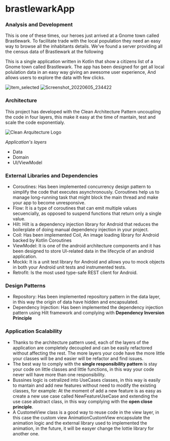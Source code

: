 # brastlewarkApp
### Analysis and Development ### 
This is one of these times, our heroes just arrived at a Gnome town called Brastlewark. To
facilitate trade with the local population they need an easy way to browse all the inhabitants
details. We&#39;ve found a server providing all the census data of Brastlewark at the following

This is a single application written in Kotlin that show a citizens list of a Gnome town called Brastlewark. 
The app has been designed for get all local polulation data in an easy way giving an awesome user experience,
And allows users to explore the data with few clicks.

![item_selected](https://user-images.githubusercontent.com/11722763/172071885-581614f4-b912-4e4f-b854-a050ffd4d20f.png=250x250)
![Screenshot_20220605_234422](https://user-images.githubusercontent.com/11722763/172071892-3105b339-9358-4190-8e25-87ce939ccdc8.png=250x250)


### Architecture ###
This project has developed with the Clean Architecture Pattern uncoupling the code in four layers, this make it easy at the time of mantain, test and scale the code exponentialy.

![Clean Arquitecture Logo](https://res.cloudinary.com/practicaldev/image/fetch/s--T7GIdw6s--/c_limit%2Cf_auto%2Cfl_progressive%2Cq_auto%2Cw_880/https://miro.medium.com/max/1488/1%2AD1EvAeK74Gry46JMZM4oOQ.png "An exemplary image")

*Application's layers*
  * Data
  * Domain
  * UI/ViewModel

### External Libraries and Dependencies ###
 * Coroutines: Has been implemented concurrency design pattern to simplify the code that executes asynchronously. Coroutines help us to manage long-running task that might block the main thread and make your app to become unresponsive.  
 * Flow: It is a type of coroutines that can emit multiple values secuencially, as opposed to suspend functions that return only a single value.
 * Hilt: Hilt is a dependency injection library for Android that reduces the boilerplate of doing manual dependency injection in your project.
 * Coil: Has been implemented Coil, An image loading library for Android backed by Kotlin Coroutines
 * ViewModel: It is one of the android architecture components and it has been designed to store UI-related data in the lifecycle of an android application.
 * Mockk: It is a unit test library for Android and allows you to mock objects in both your Android unit tests and instrumented tests.
 * Retrofit: Is the most used type-safe REST client for Android.
 
 ### Design Patterns ###
  * Repository: Has been implemented repository pattern in the data layer, in this way the origin of data have hidden and encapsulated.
  * Dependency Injection: Has been implemented the dependency injection pattern using Hilt framework and complying with **Dependency Inversion Principle**
 
 ### Application Scalability ###
  * Thanks to the architecture  pattern used, each of the layers of the application are completely decoupled and can be easily refactored without affecting the rest. The more layers your code have the more little your classes will be and easier will be refactor and find issues.
  * The best way to comply with the **single responsibility pattern** is stay your code on little classes and little functions, in this way your code never will have more than one responsibility.
  * Bussines logic is cetralized into UseCases classes, in this way is easily to mantain and add new features without need to modify the existing classes, for example: At the moment of add a new feature is as easy as create a new use case called NewFeatureUseCase and extending the use case abstract class, in this way complying with the **open close principle**.
  * A CustomeView class is a good way to reuse code in the view layer, in this case the custom view AnimationCustomView encapsulate the animation logic and the external library used to implemented the animation, in the future, it will be easyer change the lottie library for another one.
  
